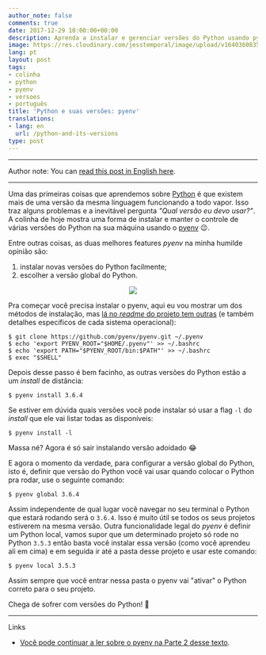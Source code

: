 ```yaml
---
author_note: false
comments: true
date: 2017-12-29 10:00:00+00:00
description: Aprenda a instalar e gerenciar versões do Python usando pyenv
image: https://res.cloudinary.com/jesstemporal/image/upload/v1640360835/covers/colinha_igmf4s.png
lang: pt
layout: post
tags:
- colinha
- python
- pyenv
- versoes
- português
title: 'Python e suas versões: pyenv'
translations:
- lang: en
  url: /python-and-its-versions
type: post
---
```


---

Author note: You can [read this post in English here](https://jtemporal.com/python-and-its-versions/).

---

Uma das primeiras coisas que aprendemos sobre [Python](https://www.python.org/) é que existem mais de uma versão da mesma linguagem funcionando a todo vapor. Isso traz alguns problemas e a inevitável pergunta _"Qual versão eu devo usar?"_. A colinha de hoje mostra uma forma de instalar e manter o controle de várias versões do Python na sua máquina usando o [pyenv](https://github.com/pyenv/pyenv) 😉.

Entre outras coisas, as duas melhores features _pyenv_ na minha humilde opinião são:

1. instalar novas versões do Python facilmente;
2. escolher a versão global do Python.

<center> <img src="https://media.giphy.com/media/10lqVdCCc9812M/giphy.gif"/></center>

Pra começar você precisa instalar o pyenv, aqui eu vou mostrar um dos métodos de instalação, mas [lá no _readme_ do projeto tem outras](https://github.com/pyenv/pyenv#installation) (e também detalhes específicos de cada sistema operacional):

``` console
$ git clone https://github.com/pyenv/pyenv.git ~/.pyenv
$ echo 'export PYENV_ROOT="$HOME/.pyenv"' >> ~/.bashrc
$ echo 'export PATH="$PYENV_ROOT/bin:$PATH"' >> ~/.bashrc
$ exec "$SHELL"
```

Depois desse passo é bem facinho, as outras versões do Python estão a um _install_ de distância:

``` console
$ pyenv install 3.6.4
```

Se estiver em dúvida quais versões você pode instalar só usar a flag `-l` do _install_ que ele vai listar todas as disponíveis:

``` console
$ pyenv install -l
```

Massa né? Agora é só sair instalando versão adoidado 😂

E agora o momento da verdade, para configurar a versão global do Python, isto é, definir que versão do Python você vai usar quando colocar o Python pra rodar, use o seguinte comando:

    $ pyenv global 3.6.4

Assim independente de qual lugar você navegar no seu terminal o Python que estará rodando será o `3.6.4`. Isso é muito útil se todos os seus projetos estiverem na mesma versão. Outra funcionalidade legal do _pyenv_ é definir um Python local, vamos supor que um determinado projeto só rode no Python `3.5.3` então basta você instalar essa versão (como você aprendeu ali em cima) e em seguida ir até a pasta desse projeto e usar este comando:

    $ pyenv local 3.5.3

Assim sempre que você entrar nessa pasta o pyenv vai "ativar" o Python correto para o seu projeto.  
  
Chega de sofrer com versões do Python! 🎉

---

Links

* [Você pode continuar a ler sobre o pyenv na Parte 2 desse texto](https://jtemporal.com/pyenv-parte2/).